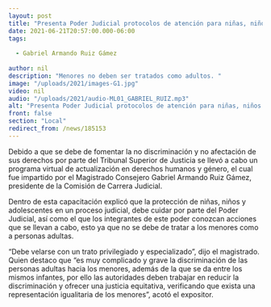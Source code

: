 ```yaml
---
layout: post
title: "Presenta Poder Judicial protocolos de atención para niñas, niños y adolescentes"
date: 2021-06-21T20:57:00.000-06:00
tags:
  
  - Gabriel Armando Ruiz Gámez
  
author: nil
description: "Menores no deben ser tratados como adultos. "
image: "/uploads/2021/images-G1.jpg"
video: nil
audio: "/uploads/2021/audio-ML01_GABRIEL_RUIZ.mp3"
alt: "Presenta Poder Judicial protocolos de atención para niñas, niños y adolescentes"
front: false
section: "Local"
redirect_from: /news/185153
---
```


Debido a que se debe de fomentar la no discriminación y no afectación de sus derechos por parte del Tribunal Superior de Justicia se llevó a cabo un programa virtual de actualización en derechos humanos y género, el cual fue impartido por el Magistrado Consejero Gabriel Armando Ruiz Gámez, presidente de la Comisión de Carrera Judicial.

Dentro de esta capacitación explicó que la protección de niñas, niños y adolescentes en un proceso judicial, debe cuidar por parte del Poder Judicial, así como el que los integrantes de este poder conozcan acciones que se llevan a cabo, esto ya que no se debe de tratar a los menores como a personas adultas.

“Debe velarse con un trato privilegiado y especializado”, dijo el magistrado. Quien destaco que “es muy complicado y grave la discriminación de las personas adultas hacia los menores, además de la que se da entre los mismos infantes, por ello las autoridades deben trabajar en reducir la discriminación y ofrecer una justicia equitativa, verificando que exista una representación igualitaria de los menores”, acotó el expositor.
